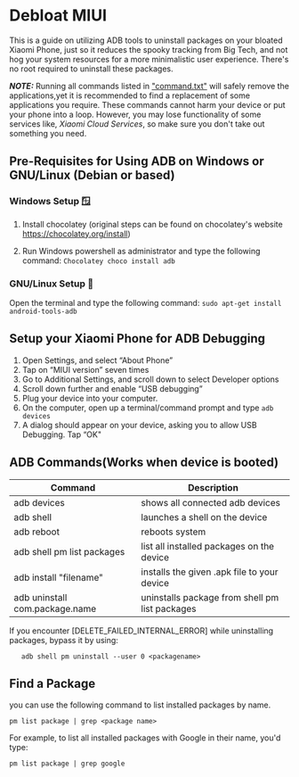 # Debloat MIUI 

This is a guide on utilizing ADB tools to uninstall packages on your bloated Xiaomi Phone, just so it reduces the spooky tracking from Big Tech, and not hog your system resources for a more minimalistic user experience. 
There's no root required to uninstall these packages. 

***NOTE:*** Running all commands listed in ["command.txt"](/command.txt) will safely remove the applications,yet it is recommended to find a replacement of some 
applications you require. These commands cannot harm your device or put your phone into a loop. However, you may lose functionality of some services like, *_Xiaomi Cloud Services_*, so make sure you don't take out something you need.





## Pre-Requisites for Using ADB on Windows or GNU/Linux (Debian or based)

### Windows Setup :window:


1. Install chocolatey (original steps can be found on chocolatey's website https://chocolatey.org/install)

2. Run Windows powershell as administrator and type the following command: ```Chocolatey choco install adb```


### GNU/Linux Setup :penguin:

Open the terminal and type the following command: ```sudo apt-get install android-tools-adb```


## Setup your Xiaomi Phone for ADB Debugging

1. Open Settings, and select “About Phone”
2. Tap on “MIUI version” seven times
3. Go to Additional Settings, and scroll down to select Developer options
4. Scroll down further and enable “USB debugging” 
5. Plug your device into your computer.
6. On the computer, open up a terminal/command prompt and type ```adb devices```
7. A dialog should appear on your device, asking you to allow USB Debugging. Tap “OK"



## ADB Commands(Works when device is booted)

| Command | Description |
| --- | --- |
adb devices | shows all connected adb devices |
adb shell | launches a shell on the device |
adb reboot | reboots system |
adb shell pm list packages | list all installed packages on the device |
adb install "filename" | installs the given .apk file to your device |
adb uninstall com.package.name | uninstalls package from shell pm list packages |

  
  If you encounter [DELETE_FAILED_INTERNAL_ERROR] while uninstalling packages, bypass it by using: 
  
       adb shell pm uninstall --user 0 <packagename>
  
  ## Find a Package
  
  you can use the following command to list installed packages by name.

    pm list package | grep <package name>

For example, to list all installed packages with Google in their name, you'd type:

    pm list package | grep google

  
  

